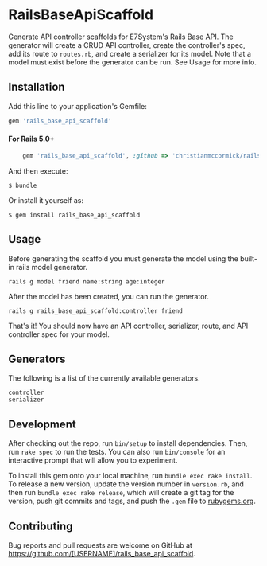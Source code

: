 # RailsBaseApiScaffold

Generate API controller scaffolds for E7System's Rails Base API. The generator will create a CRUD API controller, create the controller's spec, add its route to `routes.rb`, and create a serializer for its model. Note that a model must exist before the generator can be run. See Usage for more info.

## Installation

Add this line to your application's Gemfile:

```ruby
gem 'rails_base_api_scaffold'
```

#### For Rails 5.0+

```ruby
    gem 'rails_base_api_scaffold', :github => 'christianmccormick/rails_base_api_scaffold', :branch => 'rails_5'
```

And then execute:

    $ bundle

Or install it yourself as:

    $ gem install rails_base_api_scaffold

## Usage

Before generating the scaffold you must generate the model using the built-in rails model generator.

```
rails g model friend name:string age:integer
```

After the model has been created, you can run the generator.

```
rails g rails_base_api_scaffold:controller friend
```

That's it! You should now have an API controller, serializer, route, and API controller spec for your model.

## Generators

The following is a list of the currently available generators.

```
controller
serializer
```

## Development

After checking out the repo, run `bin/setup` to install dependencies. Then, run `rake spec` to run the tests. You can also run `bin/console` for an interactive prompt that will allow you to experiment.

To install this gem onto your local machine, run `bundle exec rake install`. To release a new version, update the version number in `version.rb`, and then run `bundle exec rake release`, which will create a git tag for the version, push git commits and tags, and push the `.gem` file to [rubygems.org](https://rubygems.org).

## Contributing

Bug reports and pull requests are welcome on GitHub at https://github.com/[USERNAME]/rails_base_api_scaffold.

